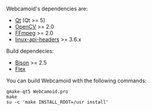 Webcamoid's dependencies are:

* [Qt](https://qt-project.org/) (Qt >= 5)
* [OpenCV](http://opencv.org/) >= 2.0
* [FFmpeg](http://ffmpeg.org/) >= 2.0
* [linux-api-headers](http://www.gnu.org/software/libc) >= 3.6.x

Build dependecies:

* [Bison](http://www.gnu.org/software/bison/bison.html) >= 2.5
* [Flex](http://flex.sourceforge.net)

You can build Webcamoid with the following commands:

    qmake-qt5 Webcamoid.pro
    make
    su -c 'make INSTALL_ROOT=/usr install'
